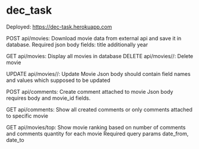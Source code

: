 # dec_task
Deployed:
https://dec-task.herokuapp.com

​POST api/movies:
Download movie data from external api and save it in database.
Required json body fields: 
title
additionally
year

GET api/movies:
Display all movies in database
DELETE api/movies/<movie-id>/:
Delete movie

UPDATE api/movies/<movie-id>/:
Update Movie
Json body should contain field names and values which supposed to be updated

POST api/comments:
Create comment attached to movie
Json body requires body and movie_id fields.

GET api/comments:
Show all created comments or only comments attached to specific movie

GET api/movies/top:
Show movie ranking based on number of comments
and comments quantity for each movie
Required query params date_from, date_to
